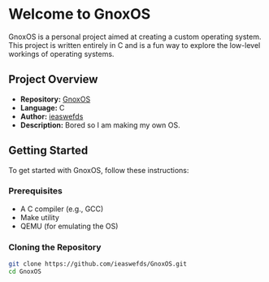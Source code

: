 # Welcome to GnoxOS

GnoxOS is a personal project aimed at creating a custom operating system. This project is written entirely in C and is a fun way to explore the low-level workings of operating systems.

## Project Overview

- **Repository:** [GnoxOS](https://github.com/ieaswefds/GnoxOS)
- **Language:** C
- **Author:** [ieaswefds](https://github.com/ieaswefds)
- **Description:** Bored so I am making my own OS.

## Getting Started

To get started with GnoxOS, follow these instructions:

### Prerequisites

- A C compiler (e.g., GCC)
- Make utility
- QEMU (for emulating the OS)

### Cloning the Repository

```bash
git clone https://github.com/ieaswefds/GnoxOS.git
cd GnoxOS
